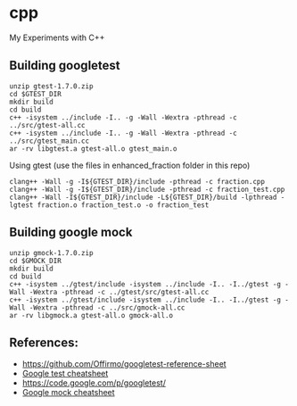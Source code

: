 cpp
===
My Experiments with C++


Building googletest
----------------------
    unzip gtest-1.7.0.zip
    cd $GTEST_DIR
    mkdir build
    cd build
    c++ -isystem ../include -I.. -g -Wall -Wextra -pthread -c ../src/gtest-all.cc
    c++ -isystem ../include -I.. -g -Wall -Wextra -pthread -c ../src/gtest_main.cc
    ar -rv libgtest.a gtest-all.o gtest_main.o

Using gtest (use the files in enhanced_fraction folder in this repo)

    clang++ -Wall -g -I${GTEST_DIR}/include -pthread -c fraction.cpp
    clang++ -Wall -g -I${GTEST_DIR}/include -pthread -c fraction_test.cpp
    clang++ -Wall -I${GTEST_DIR}/include -L${GTEST_DIR}/build -lpthread -lgtest fraction.o fraction_test.o -o fraction_test

Building google mock
-------------------
    unzip gmock-1.7.0.zip
    cd $GMOCK_DIR
    mkdir build
    cd build
    c++ -isystem ../gtest/include -isystem ../include -I.. -I../gtest -g -Wall -Wextra -pthread -c ../gtest/src/gtest-all.cc
    c++ -isystem ../gtest/include -isystem ../include -I.. -I../gtest -g -Wall -Wextra -pthread -c ../src/gmock-all.cc
    ar -rv libgmock.a gtest-all.o gmock-all.o

References:
-----------
* https://github.com/Offirmo/googletest-reference-sheet
* [Google test cheatsheet](http://offirmo.net/googletest-reference-sheet/)
* https://code.google.com/p/googletest/
* [Google mock cheatsheet](https://code.google.com/p/googlemock/wiki/CheatSheet)
